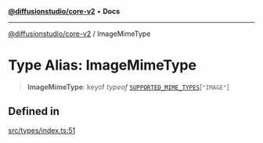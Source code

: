 [**@diffusionstudio/core-v2**](../README.md) • **Docs**

***

[@diffusionstudio/core-v2](../globals.md) / ImageMimeType

# Type Alias: ImageMimeType

> **ImageMimeType**: keyof *typeof* [`SUPPORTED_MIME_TYPES`](../variables/SUPPORTED_MIME_TYPES.md)\[`"IMAGE"`\]

## Defined in

[src/types/index.ts:51](https://github.com/diffusionstudio/core-v2/blob/ce69ef92917fd6c7f2f6e872cf6c87954dee9b56/src/types/index.ts#L51)
